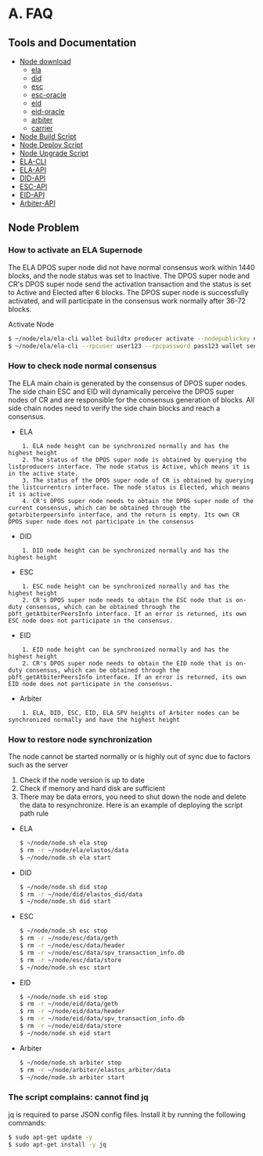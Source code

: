 # A. FAQ

## Tools and Documentation

* [Node download](elastos\_supernode\_faq.md)
  * [ela](https://download.elastos.io/elastos-ela)
  * [did](https://download.elastos.io/elastos-did)
  * [esc](https://download.elastos.io/elastos-esc)
  * [esc-oracle](https://download.elastos.io/elastos-esc-oracle)
  * [eid](https://download.elastos.io/elastos-eid)
  * [eid-oracle](https://download.elastos.io/elastos-eid-oracle)
  * [arbiter](https://download.elastos.io/elastos-arbiter)
  * [carrier](https://download.elastos.io/elastos-carrier)
* [Node Build Script](build/build.sh)
* [Node Deploy Script](build/skeleton/node.sh)
* [Node Upgrade Script](https://github.com/elastos/Elastos.ELA.MiscTools)
* [ELA-CLI](https://github.com/elastos/Elastos.ELA/blob/master/docs/cli\_user\_guide.md)
* [ELA-API](https://github.com/elastos/Elastos.ELA/blob/master/docs/jsonrpc\_apis.md)
* [DID-API](https://github.com/elastos/Elastos.ELA.SideChain.ID/blob/master/docs/jsonrpc\_apis.md)
* [ESC-API](https://github.com/elastos/Elastos.ELA.SideChain.ESC/wiki/JSON-RPC)
* [EID-API](https://github.com/elastos/Elastos.ELA.SideChain.ESC/wiki/JSON-RPC)
* [Arbiter-API](https://github.com/elastos/Elastos.ELA.Arbiter/blob/master/docs/jsonrpc\_apis.md)

## Node Problem

### How to activate an ELA Supernode

The ELA DPOS super node did not have normal consensus work within 1440 blocks, and the node status was set to Inactive. The DPOS super node and CR's DPOS super node send the activation transaction and the status is set to Active and Elected after 6 blocks. The DPOS super node is successfully activated, and will participate in the consensus work normally after 36-72 blocks.

Activate Node

```bash
$ ~/node/ela/ela-cli wallet buildtx producer activate --nodepublickey nodepublickey
$ ~/node/ela/ela-cli --rpcuser user123 --rpcpassword pass123 wallet sendtx -f ready_to_send.txn
```

### How to check node normal consensus

The ELA main chain is generated by the consensus of DPOS super nodes. The side chain ESC and EID will dynamically perceive the DPOS super nodes of CR and are responsible for the consensus generation of blocks. All side chain nodes need to verify the side chain blocks and reach a consensus.

* ELA

```
    1. ELA node height can be synchronized normally and has the highest height
    2. The status of the DPOS super node is obtained by querying the listproducers interface. The node status is Active, which means it is in the active state.
    3. The status of the DPOS super node of CR is obtained by querying the listcurrentcrs interface. The node status is Elected, which means it is active.
    4. CR's DPOS super node needs to obtain the DPOS super node of the current consensus, which can be obtained through the getarbiterpeersinfo interface, and the return is empty. Its own CR DPOS super node does not participate in the consensus
```

* DID

```
    1. DID node height can be synchronized normally and has the highest height
```

* ESC

```
    1. ESC node height can be synchronized normally and has the highest height
    2. CR's DPOS super node needs to obtain the ESC node that is on-duty consensus, which can be obtained through the pbft_getAtbiterPeersInfo interface. If an error is returned, its own ESC node does not participate in the consensus.
```

* EID

```
    1. EID node height can be synchronized normally and has the highest height
    2. CR's DPOS super node needs to obtain the EID node that is on-duty consensus, which can be obtained through the pbft_getAtbiterPeersInfo interface. If an error is returned, its own EID node does not participate in the consensus.
```

* Arbiter

```
    1. ELA, DID, ESC, EID, ELA SPV heights of Arbiter nodes can be synchronized normally and have the highest height
```

### How to restore node synchronization

The node cannot be started normally or is highly out of sync due to factors such as the server

1. Check if the node version is up to date
2. Check if memory and hard disk are sufficient
3. There may be data errors, you need to shut down the node and delete the data to resynchronize. Here is an example of deploying the script path rule

*   ELA

    ```bash
    $ ~/node/node.sh ela stop
    $ rm -r ~/node/ela/elastos/data
    $ ~/node/node.sh ela start
    ```
*   DID

    ```bash
    $ ~/node/node.sh did stop
    $ rm -r ~/node/did/elastos_did/data
    $ ~/node/node.sh did start
    ```
*   ESC

    ```bash
    $ ~/node/node.sh esc stop
    $ rm -r ~/node/esc/data/geth
    $ rm -r ~/node/esc/data/header
    $ rm -r ~/node/esc/data/spv_transaction_info.db
    $ rm -r ~/node/esc/data/store
    $ ~/node/node.sh esc start
    ```
*   EID

    ```bash
    $ ~/node/node.sh eid stop
    $ rm -r ~/node/eid/data/geth
    $ rm -r ~/node/eid/data/header
    $ rm -r ~/node/eid/data/spv_transaction_info.db
    $ rm -r ~/node/eid/data/store
    $ ~/node/node.sh eid start
    ```
*   Arbiter

    ```bash
    $ ~/node/node.sh arbiter stop
    $ rm -r ~/node/arbiter/elastos_arbiter/data
    $ ~/node/node.sh arbiter start
    ```

### The script complains: cannot find jq

jq is required to parse JSON config files. Install it by running the following commands:

```bash
$ sudo apt-get update -y
$ sudo apt-get install -y jq
```
